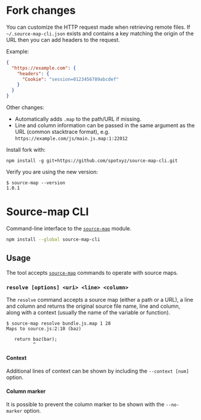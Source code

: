 # Fork changes

You can customize the HTTP request made when retrieving remote files. If `~/.source-map-cli.json` exists and contains a key matching the origin of the URL then you can add headers to the request.

Example:

```json
{
  "https://example.com": {
    "headers": {
      "Cookie": "session=0123456789abcdef"
    }
  }
}
```

Other changes:

- Automatically adds `.map` to the path/URL if missing.
- Line and column information can be passed in the same argument as the URL (common stacktrace format), e.g. `https://example.com/js/main.js.map:1:22012`

Install fork with:

```
npm install -g git+https://github.com/spotxyz/source-map-cli.git
```

Verify you are using the new version:

```
$ source-map --version
1.0.1
```

# Source-map CLI

Command-line interface to the [`source-map`](https://github.com/mozilla/source-map) module.

```bash
npm install --global source-map-cli
```

## Usage

The tool accepts [`source-map`](https://github.com/mozilla/source-map) commands to operate with source maps.

### `resolve [options] <uri> <line> <column>`

The `resolve` command accepts a source map (either a path or a URL), a line and column and returns the original source file name, line and column, along with a context (usually the name of the variable or function).

```
$ source-map resolve bundle.js.map 1 28
Maps to source.js:2:10 (baz)

   return baz(bar);
          ^
```

#### Context

Additional lines of context can be shown by including the `--context [num]` option.

#### Column marker

It is possible to prevent the column marker to be shown with the `--no-marker` option.
